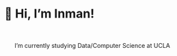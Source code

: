 <h1>👋 Hi, I’m Inman! </h1> <br>
<ul>I’m currently studying Data/Computer Science at UCLA</ul>

<!---
inmancosta/inmancosta is a ✨ special ✨ repository because its `README.md` (this file) appears on your GitHub profile.
You can click the Preview link to take a look at your changes.
--->
